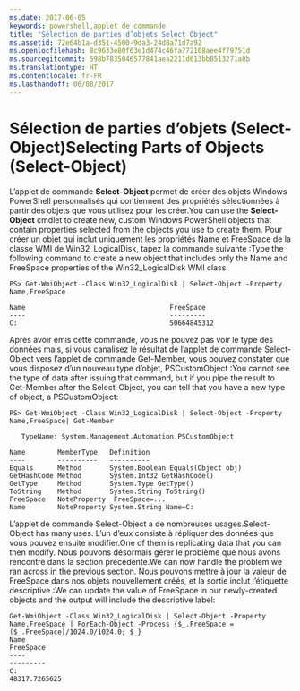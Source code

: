 ```yaml
---
ms.date: 2017-06-05
keywords: powershell,applet de commande
title: "Sélection de parties d’objets Select Object"
ms.assetid: 72e64b1a-d351-4500-9da3-24d8a71d7a92
ms.openlocfilehash: 8c9633e80f63e1d474c46fa772108aee4f79751d
ms.sourcegitcommit: 598b7835046577841aea2211d613bb8513271a8b
ms.translationtype: HT
ms.contentlocale: fr-FR
ms.lasthandoff: 06/08/2017
---
```

# <a name="selecting-parts-of-objects-select-object"></a><span data-ttu-id="a8cee-103">Sélection de parties d’objets (Select-Object)</span><span class="sxs-lookup"><span data-stu-id="a8cee-103">Selecting Parts of Objects (Select-Object)</span></span>
<span data-ttu-id="a8cee-104">L’applet de commande **Select-Object** permet de créer des objets Windows PowerShell personnalisés qui contiennent des propriétés sélectionnées à partir des objets que vous utilisez pour les créer.</span><span class="sxs-lookup"><span data-stu-id="a8cee-104">You can use the **Select-Object** cmdlet to create new, custom Windows PowerShell objects that contain properties selected from the objects you use to create them.</span></span> <span data-ttu-id="a8cee-105">Pour créer un objet qui inclut uniquement les propriétés Name et FreeSpace de la classe WMI de Win32_LogicalDisk, tapez la commande suivante :</span><span class="sxs-lookup"><span data-stu-id="a8cee-105">Type the following command to create a new object that includes only the Name and FreeSpace properties of the Win32_LogicalDisk WMI class:</span></span>

```
PS> Get-WmiObject -Class Win32_LogicalDisk | Select-Object -Property Name,FreeSpace

Name                                    FreeSpace
----                                    ---------
C:                                      50664845312
```

<span data-ttu-id="a8cee-106">Après avoir émis cette commande, vous ne pouvez pas voir le type des données mais, si vous canalisez le résultat de l’applet de commande Select-Object vers l’applet de commande Get-Member, vous pouvez constater que vous disposez d’un nouveau type d’objet, PSCustomObject :</span><span class="sxs-lookup"><span data-stu-id="a8cee-106">You cannot see the type of data after issuing that command, but if you pipe the result to Get-Member after the Select-Object, you can tell that you have a new type of object, a PSCustomObject:</span></span>

```
PS> Get-WmiObject -Class Win32_LogicalDisk | Select-Object -Property Name,FreeSpace| Get-Member

   TypeName: System.Management.Automation.PSCustomObject

Name        MemberType   Definition
----        ----------   ----------
Equals      Method       System.Boolean Equals(Object obj)
GetHashCode Method       System.Int32 GetHashCode()
GetType     Method       System.Type GetType()
ToString    Method       System.String ToString()
FreeSpace   NoteProperty  FreeSpace=...
Name        NoteProperty System.String Name=C:
```

<span data-ttu-id="a8cee-107">L’applet de commande Select-Object a de nombreuses usages.</span><span class="sxs-lookup"><span data-stu-id="a8cee-107">Select-Object has many uses.</span></span> <span data-ttu-id="a8cee-108">L’un d’eux consiste à répliquer des données que vous pouvez ensuite modifier.</span><span class="sxs-lookup"><span data-stu-id="a8cee-108">One of them is replicating data that you can then modify.</span></span> <span data-ttu-id="a8cee-109">Nous pouvons désormais gérer le problème que nous avons rencontré dans la section précédente.</span><span class="sxs-lookup"><span data-stu-id="a8cee-109">We can now handle the problem we ran across in the previous section.</span></span> <span data-ttu-id="a8cee-110">Nous pouvons mettre à jour la valeur de FreeSpace dans nos objets nouvellement créés, et la sortie inclut l’étiquette descriptive :</span><span class="sxs-lookup"><span data-stu-id="a8cee-110">We can update the value of FreeSpace in our newly-created objects and the output will include the descriptive label:</span></span>

```
Get-WmiObject -Class Win32_LogicalDisk | Select-Object -Property Name,FreeSpace | ForEach-Object -Process {$_.FreeSpace = ($_.FreeSpace)/1024.0/1024.0; $_}
Name                                                                  FreeSpace
----                                                                  ---------
C:                                                                48317.7265625
```

